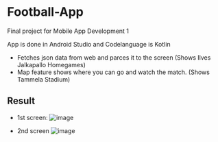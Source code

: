 # Football-App


Final project for Mobile App Development 1

App is done in Android Studio and Codelanguage is Kotlin

- Fetches json data from web and parces it to the screen (Shows Ilves Jalkapallo Homegames)
- Map feature shows where you can go and watch the match. (Shows Tammela Stadium)


## Result

- 1st screen:
  ![image](https://github.com/Karppimc/Football-App/assets/54446639/78384164-8da6-4ff5-bcf2-baa65219d422)

- 2nd screen
![image](https://github.com/Karppimc/Football-App/assets/54446639/36e60367-98ba-465f-a00d-474b5ad1229d)

